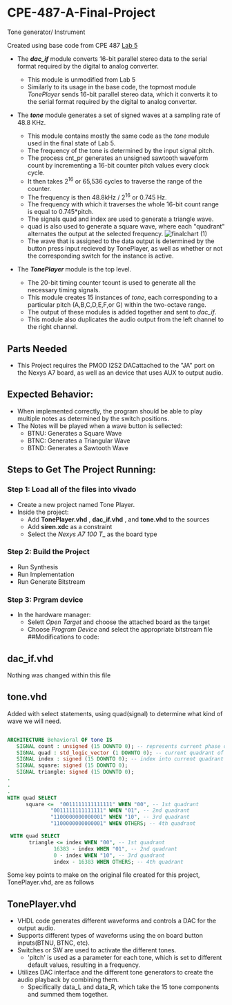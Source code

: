 # CPE-487-A-Final-Project
Tone generator/ Instrument

Created using base code from CPE 487 [Lab 5](https://github.com/byett/dsd/tree/CPE487-Spring2024/Nexys-A7/Lab-5)

* The **_dac_if_** module converts 16-bit parallel stereo data to the serial format required by the digital to analog converter.
  * This module is unmodified from Lab 5
  * Similarly to its usage in the base code, the topmost module *TonePlayer* sends 16-bit parallel stereo data, which it converts it to the serial format required by the digital to analog converter.

* The **_tone_** module generates a set of signed waves at a sampling rate of 48.8 KHz.
  * This module contains mostly the same code as the *tone* module used in the final state of Lab 5.
  * The frequency of the tone is determined by the input signal pitch.
  * The process cnt_pr generates an unsigned sawtooth waveform count by incrementing a 16-bit counter pitch values every clock cycle.
  * It then takes 2<sup>16</sup> or 65,536 cycles to traverse the range of the counter.
  * The frequency is then 48.8kHz / 2<sup>16</sup> or 0.745 Hz.
  * The frequency with which it traverses the whole 16-bit count range is equal to 0.745*pitch.
  * The signals quad and index are used to generate a triangle wave.
  * quad is also used to generate a square wave, where each "quadrant" alternates the output at the selected frequency.
![finalchart (1)](https://github.com/proscio/CPE-487-A-Final-Project/assets/108437018/85642b0d-793b-469d-86ac-911ac0a7107f)
  * The wave that is assigned to the data output is determined by the button press input recieved by TonePlayer, as well as whether or not the corresponding switch for the instance is active.
   
* The **_TonePlayer_** module is the top level.
  * The 20-bit timing counter tcount is used to generate all the necessary timing signals.
  * This module creates 15 instances of *tone*, each corresponding to a particular pitch (A,B,C,D,E,F,or G) within the two-octave range.
  * The output of these modules is added together and sent to *dac_if*.
  * This module also duplicates the audio output from the left channel to the right channel.

## Parts Needed
* This Project requires the PMOD I2S2 DACattached to the "JA" port on the Nexys A7 board, as well as an device that uses AUX to output audio.

## Expected Behavior:
* When implemented correctly, the program should be able to play multiple notes as determined by the switch positions.
* The Notes will be played when a wave button is sellected:
  * BTNU: Generates a Square Wave
  * BTNC: Generates a Triangular Wave
  * BTND: Generates a Sawtooth Wave
## Steps to Get The Project Running:
### Step 1: Load all of the files into vivado
* Create a new project named Tone Player.
* Inside the project:
  * Add **TonePlayer.vhd** , **dac_if.vhd** , and **tone.vhd** to the sources
  * Add **siren.xdc** as a constraint
  * Select the  _Nexys A7 100 T__ as the board type
### Step 2: Build the Project
* Run Synthesis
* Run Implementation
* Run Generate Bitstream
### Step 3: Prgram device
* In the hardware manager:
  * Selett _Open Target_ and choose the attached board as the target
  * Choose _Program Device_ and select the appropriate bitstream file
##Modifications to code:
## dac_if.vhd
Nothing was changed within this file
## tone.vhd
Added with select statements, using quad(signal) to determine what kind of wave we will need.
 ```vhdl

ARCHITECTURE Behavioral OF tone IS
	SIGNAL count : unsigned (15 DOWNTO 0); -- represents current phase of waveform
	SIGNAL quad : std_logic_vector (1 DOWNTO 0); -- current quadrant of phase
	SIGNAL index : signed (15 DOWNTO 0); -- index into current quadrant
	SIGNAL square: signed (15 DOWNTO 0);
	SIGNAL triangle: signed (15 DOWNTO 0);
.
.
.
 WITH quad SELECT
	   square <=  "0011111111111111" WHEN "00", -- 1st quadrant
               "0011111111111111" WHEN "01", -- 2nd quadrant
               "1100000000000001" WHEN "10", -- 3rd quadrant
               "1100000000000001" WHEN OTHERS; -- 4th quadrant

  WITH quad SELECT
        triangle <= index WHEN "00", -- 1st quadrant
                16383 - index WHEN "01", -- 2nd quadrant
                0 - index WHEN "10", -- 3rd quadrant
                index - 16383 WHEN OTHERS; -- 4th quadrant
```
Some key points to make on the original file created for this project, TonePlayer.vhd, are as follows

## TonePlayer.vhd
* VHDL code generates different waveforms and controls a DAC for the output audio.
* Supports different types of waveforms using the on board button inputs(BTNU, BTNC, etc).
* Switches or SW are used to activate the different tones.
	* 'pitch' is used as a parameter for each tone, which is set to different default values, resulting in a frequency.
* Utilizes DAC interface and the different tone generators to create the audio playback by combining them.
	* Specifically data_L and data_R, which take the 15 tone components and summed them together. 
